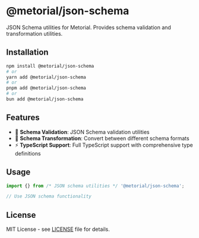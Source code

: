 # @metorial/json-schema

JSON Schema utilities for Metorial. Provides schema validation and transformation utilities.

## Installation

```bash
npm install @metorial/json-schema
# or
yarn add @metorial/json-schema
# or
pnpm add @metorial/json-schema
# or
bun add @metorial/json-schema
```

## Features

- 🔧 **Schema Validation**: JSON Schema validation utilities
- 🔄 **Schema Transformation**: Convert between different schema formats
- ⚡ **TypeScript Support**: Full TypeScript support with comprehensive type definitions

## Usage

```typescript
import {} from /* JSON schema utilities */ '@metorial/json-schema';

// Use JSON schema functionality
```

## License

MIT License - see [LICENSE](../../LICENSE) file for details.
